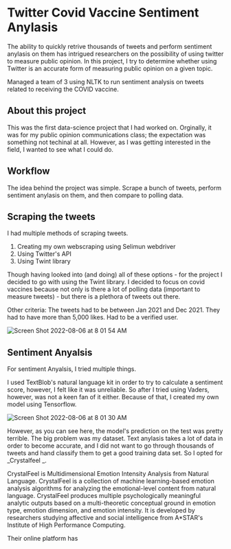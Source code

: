 # Twitter Covid Vaccine Sentiment Anylasis

The ability to quickly retrive thousands of tweets and perform sentiment anylasis on them has intrigued researchers on the possibility of using twitter to measure public opinion. In this project, I try to determine whether using Twitter is an accurate form of measuring public opinion on a given topic. 

Managed a team of 3 using NLTK to run sentiment analysis on tweets related to receiving the COVID vaccine.

## About this project
This was the first data-science  project that I had worked on. Orginally, it was for my public opinion communications class; the expectation was something not techinal at all. However, as I was getting interested in the field, I wanted to see what I could do. 

## Workflow
The idea behind the project was simple. Scrape a bunch of tweets, perform sentiment anylasis on them, and then compare to polling data. 

## Scraping the tweets
I had multiple methods of scraping tweets. 
1. Creating my own webscraping using Selimun webdriver
2. Using Twitter's API 
3. Using Twint library

Though having looked into (and doing) all of these options - for the project I decided to go with using the Twint library. I decided to focus on covid vaccines because not only is there a lot of polling data (important to measure tweets) - but there is a plethora of tweets out there.

Other criteria: The tweets had to be between Jan 2021 and Dec 2021. They had to have more than 5,000 likes. Had to be a verified user. 

![Screen Shot 2022-08-06 at 8 01 54 AM](https://user-images.githubusercontent.com/94769763/183249977-744e8755-7c33-4273-a745-eb26b2007e23.png)

## Sentiment Anyalsis
For sentiment Anyalsis, I tried multiple things. 

I used TextBlob's natural language kit in order to try to calculate a sentiment score, however, I felt like it was unreliable. So after I tried using Vaders, however, was not a keen fan of it either. Because of that, I created my own model using Tensorflow. 

![Screen Shot 2022-08-06 at 8 01 30 AM](https://user-images.githubusercontent.com/94769763/183249984-0104463b-9d88-4121-9673-a2022f08bcb5.png)

However, as you can see here, the model's prediction on the test was pretty terrible. The big problem was my dataset. Text anylasis takes a lot of data in order to become accurate, and I did not want to go through thousands of tweets and hand classify them to get a good training data set. So I opted for _Crystalfeel _.

CrystalFeel is Multidimensional Emotion Intensity Analysis from Natural Language. CrystalFeel is a collection of machine learning-based emotion analysis algorithms for analyzing the emotional-level content from natural language. CrystalFeel produces multiple psychologically meaningful analytic outputs based on a multi-theoretic conceptual ground in emotion type, emotion dimension, and emotion intensity. It is developed by researchers studying affective and social intelligence from A*STAR's Institute of High Performance Computing.

Their online platform has 

